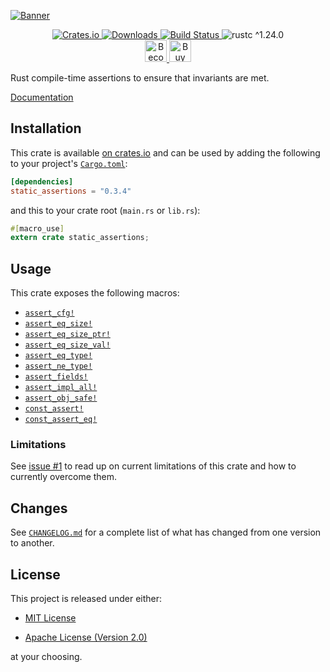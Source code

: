 [![Banner](https://raw.githubusercontent.com/nvzqz/static-assertions-rs/assets/Banner.png)](https://github.com/nvzqz/static-assertions-rs)

<div align="center">
    <a href="https://crates.io/crates/static_assertions">
        <img src="https://img.shields.io/crates/v/static_assertions.svg" alt="Crates.io">
        <img src="https://img.shields.io/crates/d/static_assertions.svg" alt="Downloads">
    </a>
    <a href="https://travis-ci.org/nvzqz/static-assertions-rs">
        <img src="https://travis-ci.org/nvzqz/static-assertions-rs.svg?branch=master" alt="Build Status">
    </a>
    <img src="https://img.shields.io/badge/rustc-^1.24.0-blue.svg" alt="rustc ^1.24.0">
    <br>
    <a href="https://www.patreon.com/nvzqz">
        <img src="https://c5.patreon.com/external/logo/become_a_patron_button.png" alt="Become a Patron!" height="35">
    </a>
    <a href="https://www.paypal.me/nvzqz">
        <img src="https://buymecoffee.intm.org/img/button-paypal-white.png" alt="Buy me a coffee" height="35">
    </a>
</div>

Rust compile-time assertions to ensure that invariants are met.

[Documentation](https://docs.rs/static_assertions/)

## Installation

This crate is available
[on crates.io](https://crates.io/crates/static_assertions) and can be used by
adding the following to your project's
[`Cargo.toml`](https://doc.rust-lang.org/cargo/reference/manifest.html):

```toml
[dependencies]
static_assertions = "0.3.4"
```

and this to your crate root (`main.rs` or `lib.rs`):

```rust
#[macro_use]
extern crate static_assertions;
```

## Usage

This crate exposes the following macros:
- [`assert_cfg!`](https://docs.rs/static_assertions/0.3.4/static_assertions/macro.assert_cfg.html)
- [`assert_eq_size!`](https://docs.rs/static_assertions/0.3.4/static_assertions/macro.assert_eq_size.html)
- [`assert_eq_size_ptr!`](https://docs.rs/static_assertions/0.3.4/static_assertions/macro.assert_eq_size_ptr.html)
- [`assert_eq_size_val!`](https://docs.rs/static_assertions/0.3.4/static_assertions/macro.assert_eq_size_val.html)
- [`assert_eq_type!`](https://docs.rs/static_assertions/0.3.4/static_assertions/macro.assert_eq_type.html)
- [`assert_ne_type!`](https://docs.rs/static_assertions/0.3.4/static_assertions/macro.assert_ne_type.html)
- [`assert_fields!`](https://docs.rs/static_assertions/0.3.4/static_assertions/macro.assert_fields.html)
- [`assert_impl_all!`](https://docs.rs/static_assertions/0.3.4/static_assertions/macro.assert_impl_all.html)
- [`assert_obj_safe!`](https://docs.rs/static_assertions/0.3.4/static_assertions/macro.assert_obj_safe.html)
- [`const_assert!`](https://docs.rs/static_assertions/0.3.4/static_assertions/macro.const_assert.html)
- [`const_assert_eq!`](https://docs.rs/static_assertions/0.3.4/static_assertions/macro.const_assert_eq.html)

### Limitations

See [issue #1](https://github.com/nvzqz/static-assertions-rs/issues/1) to read
up on current limitations of this crate and how to currently overcome them.

## Changes

See [`CHANGELOG.md`](https://github.com/nvzqz/static-assertions-rs/blob/master/CHANGELOG.md)
for a complete list of what has changed from one version to another.

## License

This project is released under either:

- [MIT License](https://github.com/nvzqz/static-assertions-rs/blob/master/LICENSE-MIT)

- [Apache License (Version 2.0)](https://github.com/nvzqz/static-assertions-rs/blob/master/LICENSE-APACHE)

at your choosing.
